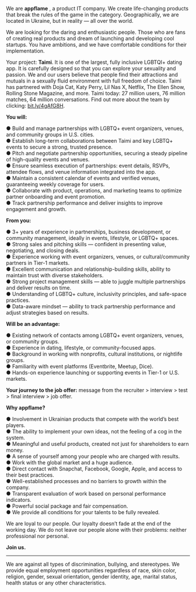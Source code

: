 We are **appflame** , a product IT company. We create life-changing products
that break the rules of the game in the category. Geographically, we are
located in Ukraine, but in reality — all over the world.

We are looking for the daring and enthusiastic people. Those who are fans of
creating real products and dream of launching and developing cool startups.
You have ambitions, and we have comfortable conditions for their
implementation.

Your project: **Taimi**. It is one of the largest, fully inclusive LGBTQI+
dating app. It is carefully designed so that you can explore your sexuality
and passion. We and our users believe that people find their attractions and
mutuals in a sexually fluid environment with full freedom of choice. Taimi has
partnered with Doja Cat, Katy Perry, Lil Nas X, Netflix, The Ellen Show,
Rolling Stone Magazine, and more. Taimi today: 27 million users, 76 million
matches, 64 million conversations. Find out more about the team by clicking:
[bit.ly/4gAfG8H](https://bit.ly/4gAfG8H).

  
**You will:**  
  
● Build and manage partnerships with LGBTQ+ event organizers, venues, and
community groups in U.S. cities.  
● Establish long-term collaborations between Taimi and key LGBTQ+ events to
secure a strong, trusted presence.  
● Pitch and negotiate partnership opportunities, securing a steady pipeline of
high-quality events and venues.  
● Ensure seamless execution of partnerships: event details, RSVPs, attendee
flows, and venue information integrated into the app.  
● Maintain a consistent calendar of events and verified venues, guaranteeing
weekly coverage for users.  
● Collaborate with product, operations, and marketing teams to optimize
partner onboarding and event promotion.  
● Track partnership performance and deliver insights to improve engagement and
growth.

  
**From you:**  
  
● 3+ years of experience in partnerships, business development, or community
management, ideally in events, lifestyle, or LGBTQ+ spaces.  
● Strong sales and pitching skills — confident in presenting value,
negotiating, and closing deals.  
● Experience working with event organizers, venues, or cultural/community
partners in Tier-1 markets.  
● Excellent communication and relationship-building skills, ability to
maintain trust with diverse stakeholders.  
● Strong project management skills — able to juggle multiple partnerships and
deliver results on time.  
● Understanding of LGBTQ+ culture, inclusivity principles, and safe-space
practices.  
● Data-aware mindset — ability to track partnership performance and adjust
strategies based on results.

  
**Will be an advantage:**  
  
● Existing network of contacts among LGBTQ+ event organizers, venues, or
community groups.  
● Experience in dating, lifestyle, or community-focused apps.  
● Background in working with nonprofits, cultural institutions, or nightlife
groups.  
● Familiarity with event platforms (Eventbrite, Meetup, Dice).  
● Hands-on experience launching or supporting events in Tier-1 or U.S.
markets.

**Your journey to the job offer:** message from the recruiter > interview >
test > final interview > job offer.

  
**Why appflame?**  

● Involvement in Ukrainian products that compete with the world’s best
players.  
● The ability to implement your own ideas, not the feeling of a cog in the
system.  
● Meaningful and useful products, created not just for shareholders to earn
money.  
● A sense of yourself among your people who are charged with results.  
● Work with the global market and a huge audience.  
● Direct contact with Snapchat, Facebook, Google, Apple, and access to their
best practices.  
● Well-established processes and no barriers to growth within the company.  
● Transparent evaluation of work based on personal performance indicators.  
● Powerful social package and fair compensation.  
● We provide all conditions for your talents to be fully revealed.

We are loyal to our people. Our loyalty doesn’t fade at the end of the working
day. We do not leave our people alone with their problems: neither
professional nor personal.

**Join us.**

__________

We are against all types of discrimination, bullying, and stereotypes. We
provide equal employment opportunities regardless of race, skin color,
religion, gender, sexual orientation, gender identity, age, marital status,
health status or any other characteristics.